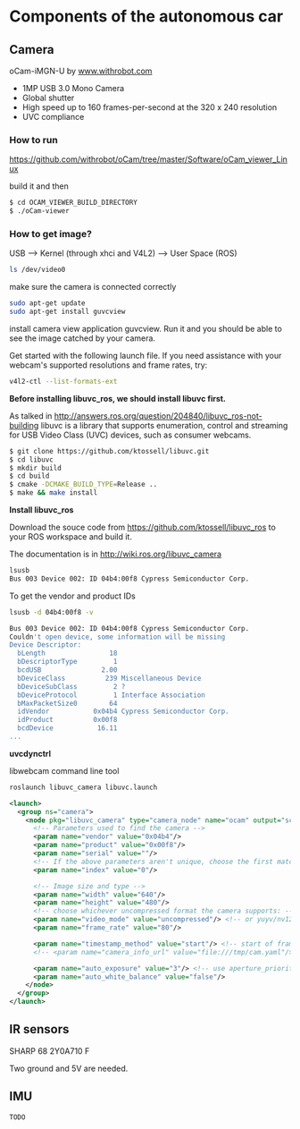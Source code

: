 # Components of the autonomous car

## Camera
oCam-iMGN-U by www.withrobot.com

- 1MP USB 3.0 Mono Camera
- Global shutter
- High speed up to 160 frames-per-second at the 320 x 240 resolution
- UVC compliance

### How to run
https://github.com/withrobot/oCam/tree/master/Software/oCam_viewer_Linux

build it and then 
```bash
$ cd OCAM_VIEWER_BUILD_DIRECTORY
$ ./oCam-viewer
```
### How to get image?

USB --> Kernel (through xhci and V4L2) --> User Space (ROS)

```bash
ls /dev/video0
```
make sure the camera is connected correctly

```bash
sudo apt-get update
sudo apt-get install guvcview
```
install camera view application guvcview. Run it and you should be able to see the image catched by your camera.

Get started with the following launch file. If you need assistance with your webcam's supported resolutions and frame rates, try:
```bash
v4l2-ctl --list-formats-ext
```

**Before installing libuvc_ros, we should install libuvc first.**

As talked in http://answers.ros.org/question/204840/libuvc_ros-not-building
libuvc is a library that supports enumeration, control and streaming for USB Video Class (UVC) devices, such as consumer webcams.

```bash
$ git clone https://github.com/ktossell/libuvc.git
$ cd libuvc
$ mkdir build
$ cd build
$ cmake -DCMAKE_BUILD_TYPE=Release ..
$ make && make install
```

**Install libuvc_ros**

Download the souce code from https://github.com/ktossell/libuvc_ros to your ROS workspace and build it.

The documentation is in http://wiki.ros.org/libuvc_camera

```bash
lsusb
Bus 003 Device 002: ID 04b4:00f8 Cypress Semiconductor Corp. 
```
To get the vendor and product IDs
```bash
lsusb -d 04b4:00f8 -v

Bus 003 Device 002: ID 04b4:00f8 Cypress Semiconductor Corp. 
Couldn't open device, some information will be missing
Device Descriptor:
  bLength                18
  bDescriptorType         1
  bcdUSB               2.00
  bDeviceClass          239 Miscellaneous Device
  bDeviceSubClass         2 ?
  bDeviceProtocol         1 Interface Association
  bMaxPacketSize0        64
  idVendor           0x04b4 Cypress Semiconductor Corp.
  idProduct          0x00f8 
  bcdDevice           16.11
...
``` 

**uvcdynctrl**

libwebcam command line tool

```bash
roslaunch libuvc_camera libuvc.launch 
```

```xml
<launch>
  <group ns="camera">
    <node pkg="libuvc_camera" type="camera_node" name="ocam" output="screen">
      <!-- Parameters used to find the camera -->
      <param name="vendor" value="0x04b4"/>
      <param name="product" value="0x00f8"/>
      <param name="serial" value=""/>
      <!-- If the above parameters aren't unique, choose the first match: -->
      <param name="index" value="0"/>

      <!-- Image size and type -->
      <param name="width" value="640"/>
      <param name="height" value="480"/>
      <!-- choose whichever uncompressed format the camera supports: -->
      <param name="video_mode" value="uncompressed"/> <!-- or yuyv/nv12/jpeg -->
      <param name="frame_rate" value="80"/>

      <param name="timestamp_method" value="start"/> <!-- start of frame -->
      <!-- <param name="camera_info_url" value="file:///tmp/cam.yaml"/> -->

      <param name="auto_exposure" value="3"/> <!-- use aperture_priority auto exposure -->
      <param name="auto_white_balance" value="false"/>
    </node>
  </group>
</launch>
```

## IR sensors
SHARP 68 2Y0A710 F

Two ground and 5V are needed.


## IMU
```bash
TODO
```
